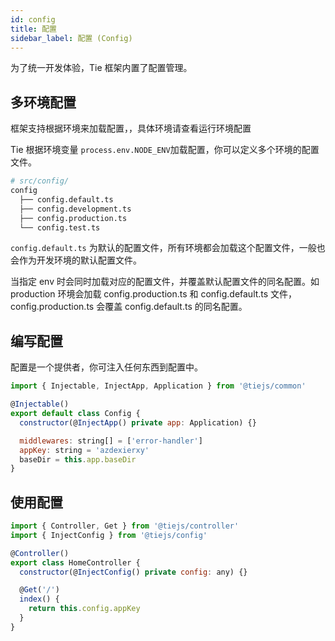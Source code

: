 ```yaml
---
id: config
title: 配置
sidebar_label: 配置 (Config)
---
```


为了统一开发体验，Tie 框架内置了配置管理。

## 多环境配置

框架支持根据环境来加载配置，，具体环境请查看运行环境配置

Tie 根据环境变量 `process.env.NODE_ENV`加载配置，你可以定义多个环境的配置文件。

```bash
# src/config/
config
  ├── config.default.ts
  ├── config.development.ts
  ├── config.production.ts
  └── config.test.ts
```

`config.default.ts` 为默认的配置文件，所有环境都会加载这个配置文件，一般也会作为开发环境的默认配置文件。

当指定 env 时会同时加载对应的配置文件，并覆盖默认配置文件的同名配置。如 production 环境会加载 config.production.ts 和 config.default.ts 文件，config.production.ts 会覆盖 config.default.ts 的同名配置。

## 编写配置

配置是一个提供者，你可注入任何东西到配置中。

```js
import { Injectable, InjectApp, Application } from '@tiejs/common'

@Injectable()
export default class Config {
  constructor(@InjectApp() private app: Application) {}

  middlewares: string[] = ['error-handler']
  appKey: string = 'azdexierxy'
  baseDir = this.app.baseDir
}
```

## 使用配置

```js
import { Controller, Get } from '@tiejs/controller'
import { InjectConfig } from '@tiejs/config'

@Controller()
export class HomeController {
  constructor(@InjectConfig() private config: any) {}

  @Get('/')
  index() {
    return this.config.appKey
  }
}
```
